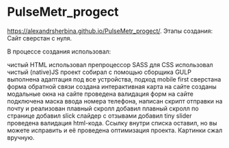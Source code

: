 # PulseMetr_progect
https://alexandrsherbina.github.io/PulseMetr_progect/.
Этапы создания: Сайт сверстан с нуля.

В процессе создания использовал:

чистый HTML
использовал препроцессор SASS для CSS
использовал чистый (native)JS
проект собирал с помощью сборщика GULP
выполнена адаптация под все устройства, подход mobile first
сверстана форма обратной связи
создана интерактивная карта на сайте
созданы модальные окна на сайте
проведена валидация форм на сайте
подключена маска ввода номера телефона, написан скрипт отправки на почту и реализован плавный скролл
добавил плавный скролл по странице
добавил slick слайдер с отзывами
добавил tiny slider
проведена валидация html-кода. Ссылку внутри списка оставил, но вы можете исправить и её
проведена оптимизация проекта. Картинки сжал вручную.
